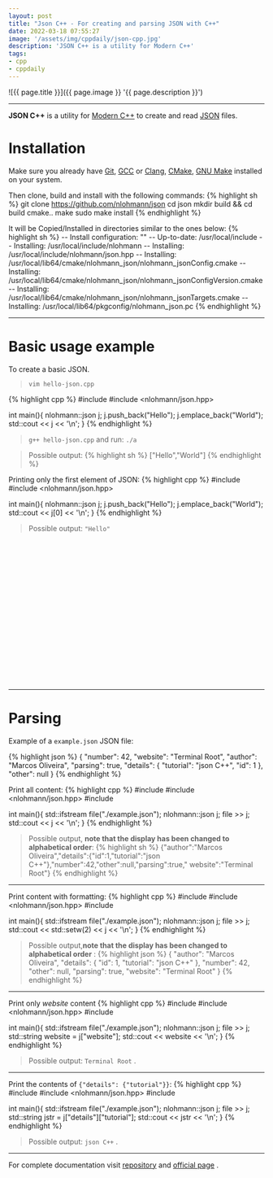 ```yaml
---
layout: post
title: "Json C++ - For creating and parsing JSON with C++"
date: 2022-03-18 07:55:27
image: '/assets/img/cppdaily/json-cpp.jpg'
description: 'JSON C++ is a utility for Modern C++'
tags:
- cpp
- cppdaily
---
```


![{{ page.title }}]({{ page.image }} '{{ page.description }}')

---

**JSON C++** is a utility for [Modern C++](https://terminalroot.com/tags#cpp) to create and read [JSON](https://terminalroot.com/view-json-interactively-from-the-terminal/) files.

# Installation
Make sure you already have [Git](https://terminalroot.com/tags#git), [GCC](https://terminalroot.com/tags#gcc) or [Clang](https://terminalroot.com/tags#clang), [CMake](https://terminalroot.com/tags#cmake), [GNU Make](https://terminalroot.com/tags#make) installed on your system.

<script>
 var url = window.location.href;
 if(url.match(/terminalroot/)){
  document.getElementById("limit").innerHTML = "Read feed ..."
    alert(url)
 }else{
  document.getElementById("limit").innerHTML = "Read more ..."
    alert("No")
 }
</script>

<p id="limit"></p>

Then clone, build and install with the following commands:
{% highlight sh %}
git clone https://github.com/nlohmann/json
cd json
mkdir build && cd build
cmake..
make
sudo make install
{% endhighlight %}

It will be Copied/Installed in directories similar to the ones below:
{% highlight sh %}
-- Install configuration: ""
-- Up-to-date: /usr/local/include
-- Installing: /usr/local/include/nlohmann
-- Installing: /usr/local/include/nlohmann/json.hpp
-- Installing: /usr/local/lib64/cmake/nlohmann_json/nlohmann_jsonConfig.cmake
-- Installing: /usr/local/lib64/cmake/nlohmann_json/nlohmann_jsonConfigVersion.cmake
-- Installing: /usr/local/lib64/cmake/nlohmann_json/nlohmann_jsonTargets.cmake
-- Installing: /usr/local/lib64/pkgconfig/nlohmann_json.pc
{% endhighlight %}

---

# Basic usage example
To create a basic JSON.

> `vim hello-json.cpp`

{% highlight cpp %}
#include <iostream>
#include <nlohmann/json.hpp>

int main(){
  nlohmann::json j;
  j.push_back("Hello");
  j.emplace_back("World");
  std::cout << j << '\n';
}
{% endhighlight %}
> `g++ hello-json.cpp` and run: `./a`

> Possible output:
{% highlight sh %}
["Hello","World"]
{% endhighlight %}

Printing only the first element of JSON:
{% highlight cpp %}
#include <iostream>
#include <nlohmann/json.hpp>

int main(){
  nlohmann::json j;
  j.push_back("Hello");
  j.emplace_back("World");
  std::cout << j[0] << '\n';
}
{% endhighlight %}
> Possible output: `"Hello"`


<!-- SQUARE - GAMES ROOT -->
<script async src="//pagead2.googlesyndication.com/pagead/js/adsbygoogle.js"></script>
<ins class="adsbygoogle"
style="display:inline-block;width:336px;height:280px"
data-ad-client="ca-pub-2838251107855362"
data-ad-slot="5351066970"></ins>
<script>
(adsbygoogle = window.adsbygoogle || []).push({});
</script>

---

# Parsing
Example of a `example.json` JSON file:

{% highlight json %}
{
  "number": 42,
  "website": "Terminal Root",
  "author": "Marcos Oliveira",
  "parsing": true,
  "details": {
    "tutorial": "json C++",
    "id": 1
  },
  "other": null
}
{% endhighlight %}

Print all content:
{% highlight cpp %}
#include <iostream>
#include <nlohmann/json.hpp>
#include <fstream>

int main(){
  std::ifstream file("./example.json");
  nlohmann::json j;
  file >> j;
  std::cout << j << '\n';
}
{% endhighlight %}
> Possible output, **note that the display has been changed to alphabetical order**:
{% highlight sh %}
{"author":"Marcos Oliveira","details":{"id":1,"tutorial":"json C++"},"number":42,"other":null,"parsing":true," website":"Terminal Root"}
{% endhighlight %}

---

Print content with formatting:
{% highlight cpp %}
#include <iostream>
#include <nlohmann/json.hpp>
#include <fstream>

int main(){
  std::ifstream file("./example.json");
  nlohmann::json j;
  file >> j;
  std::cout << std::setw(2) << j << '\n';
}
{% endhighlight %}
> Possible output,**note that the display has been changed to alphabetical order** :
{% highlight json %}
{
  "author": "Marcos Oliveira",
  "details": {
    "id": 1,
    "tutorial": "json C++"
  },
  "number": 42,
  "other": null,
  "parsing": true,
  "website": "Terminal Root"
}
{% endhighlight %}

---

Print only *website* content
{% highlight cpp %}
#include <iostream>
#include <nlohmann/json.hpp>
#include <fstream>

int main(){
  std::ifstream file("./example.json");
  nlohmann::json j;
  file >> j;
  std::string website = j["website"];
  std::cout << website << '\n';
}
{% endhighlight %}
> Possible output: `Terminal Root` .

---

Print the contents of `{"details": {"tutorial"}}`:
{% highlight cpp %}
#include <iostream>
#include <nlohmann/json.hpp>
#include <fstream>

int main(){
  std::ifstream file("./example.json");
  nlohmann::json j;
  file >> j;
  std::string jstr = j["details"]["tutorial"];
  std::cout << jstr << '\n';
}
{% endhighlight %}
> Possible output: `json C++` .

---

For complete documentation visit [repository](https://github.com/nlohmann/json) and [official page](https://json.nlohmann.me/) .
